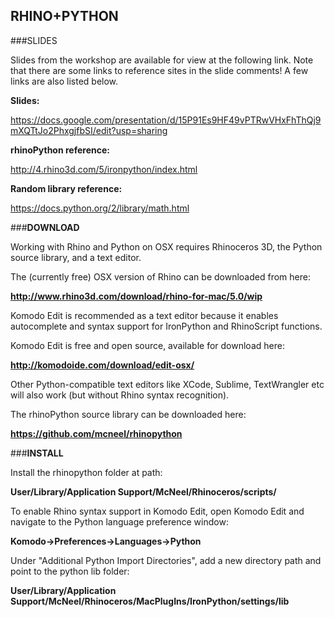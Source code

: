 ## **RHINO+PYTHON**

###SLIDES

Slides from the workshop are available for view at the following link. Note that there are some links to reference sites in the slide comments!  A few links are also listed below.

**Slides:**

https://docs.google.com/presentation/d/15P91Es9HF49vPTRwVHxFhThQj9mXQTtJo2PhxgjfbSI/edit?usp=sharing

**rhinoPython reference:**

http://4.rhino3d.com/5/ironpython/index.html

**Random library reference:**

https://docs.python.org/2/library/math.html

###**DOWNLOAD**

Working with Rhino and Python on OSX requires Rhinoceros 3D, the Python source library, and a text editor.

The (currently free) OSX version of Rhino can be downloaded from here:

**http://www.rhino3d.com/download/rhino-for-mac/5.0/wip**

Komodo Edit is recommended as a text editor because it enables autocomplete and syntax support for IronPython and RhinoScript functions. 

Komodo Edit is free and open source, available for download here:

**http://komodoide.com/download/edit-osx/**

Other Python-compatible text editors like XCode, Sublime, TextWrangler etc will also work (but without Rhino syntax recognition).

The rhinoPython source library can be downloaded here:

**https://github.com/mcneel/rhinopython**

###**INSTALL**

Install the rhinopython folder at path:

**User/Library/Application Support/McNeel/Rhinoceros/scripts/**

To enable Rhino syntax support in Komodo Edit, open Komodo Edit and navigate to the Python language preference window:

**Komodo->Preferences->Languages->Python**

Under "Additional Python Import Directories", add a new directory path and point to the python lib folder:

**User/Library/Application Support/McNeel/Rhinoceros/MacPlugIns/IronPython/settings/lib**
